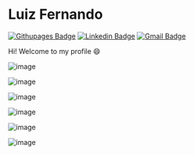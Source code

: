 # Luiz Fernando 

[![Githupages Badge](https://img.shields.io/badge/GitHub%20Pages-222222?style=for-the-badge&logo=GitHub%20Pages&logoColor=white&link=http://luizfcp.github.io/)](http://luizfcp.github.io/)
[![Linkedin Badge](https://img.shields.io/badge/LinkedIn-0077B5?style=for-the-badge&logo=linkedin&logoColor=white&link=https://www.linkedin.com/in/luizfcp/)](https://www.linkedin.com/in/luizfcp/)
[![Gmail Badge](https://img.shields.io/badge/Gmail-D14836?style=for-the-badge&logo=gmail&logoColor=white&link=mailto:luizfcpassos@gmail.com)](mailto:luizfcpassos@gmail.com)

Hi! Welcome to my profile 😄

<!--- Feel free to see my repositories here on github. :octocat: -->

![image](https://activity-graph.herokuapp.com/graph?username=luizfcp&theme=minimal)

![image](https://gists-readme.yizack.com/api?user=luizfcp)

![image](https://github-profile-summary-cards.vercel.app/api/cards/profile-details?username=luizfcp&theme=vue)

![image](https://github-readme-stats.vercel.app/api?username=luizfcp)

![image](https://github-readme-stats.vercel.app/api/top-langs/?username=luizfcp)

![image](https://github-readme-streak-stats.herokuapp.com/?user=luizfcp)
